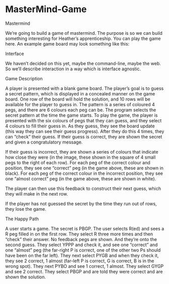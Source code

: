 # MasterMind-Game
Mastermind

We’re going to build a game of mastermind. The purpose is so we can build something interesting for Heather’s apprenticeship. You can play the game here. An example game board may look something like this:



Interface

We haven’t decided on this yet, maybe the command-line, maybe the web. So we’ll describe interaction in a way which is interface agnostic.

Game Description

A player is presented with a blank game board. The player’s goal is to guess a secret pattern, which is displayed in a concealed manner on the game board. One row of the board will hold the solution, and 10 rows will be available for the player to guess in. The pattern is a series of coloured 4 pegs, and there are 6 colours each peg can be. The program selects the secret pattern at the time the game starts.
To play the game, the player is presented with the six colours of pegs that they can guess, and they select 4 colours to fill their guess in. As they guess, they see the board update (this way they can see their guess progress). After they do this 4 times, they can “check” their guess. If their guess is correct, they are shown the secret and given a congratulatory message. 

If their guess is incorrect, they are shown a series of colours that indicate how close they were (in the image, these shown in the square of 4 small pegs to the right of each row). For each peg of the correct colour and position, they see one “correct” peg (in the game above, these are shown in black). For each peg of the correct colour in the incorrect position, they see one “almost correct” peg (in the game above, these are shown in white).

The player can then use this feedback to construct their next guess, which they will make in the next row.

If the player has not guessed the secret by the time they run out of rows, they lose the game.


The Happy Path

A user starts a game. The secret is PBGP. The user selects R(ed) and sees a R peg filled in on the first row. They select R three more times and then “check” their answer. No feedback pegs are shown. And they’re onto the second guess. They select YPPP and check it, and see one “correct” and one “almost” peg (the far-right P is correct, one of the other two Ps should have been on the far left). They next select PYGB and when they check it, they see 2 correct, 1 almost (far-left P is correct, G is correct, B is in the wrong spot). They next PYBO and see 1 correct, 1 almost. They select GYGP and see 2 correct. They select PBGP and are told they were correct and are shown the solution.
